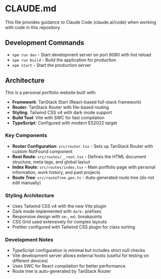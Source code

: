 # CLAUDE.md

This file provides guidance to Claude Code (claude.ai/code) when working with code in this repository.

## Development Commands

- `npm run dev` - Start development server on port 8080 with hot reload
- `npm run build` - Build the application for production
- `npm start` - Start the production server

## Architecture

This is a personal portfolio website built with:

- **Framework**: TanStack Start (React-based full-stack framework)
- **Router**: TanStack Router with file-based routing
- **Styling**: Tailwind CSS v4 with dark mode support
- **Build Tool**: Vite with SWC for fast compilation
- **TypeScript**: Configured with modern ES2022 target

### Key Components

- **Router Configuration**: `src/router.tsx` - Sets up TanStack Router with custom NotFound component
- **Root Route**: `src/routes/__root.tsx` - Defines the HTML document structure, meta tags, and global layout
- **Index Route**: `src/routes/index.tsx` - Main portfolio page with personal information, work history, and past projects
- **Route Tree**: `src/routeTree.gen.ts` - Auto-generated route tree (do not edit manually)

### Styling Architecture

- Uses Tailwind CSS v4 with the new Vite plugin
- Dark mode implemented with `dark:` prefixes
- Responsive design with `sm:`, `md:` breakpoints
- CSS Grid used extensively for complex layouts
- Prettier configured with Tailwind CSS plugin for class sorting

### Development Notes

- TypeScript configuration is minimal but includes strict null checks
- Vite development server allows external hosts (useful for testing on different devices)
- Uses SWC for React compilation for better performance
- Route tree is auto-generated by TanStack Router
